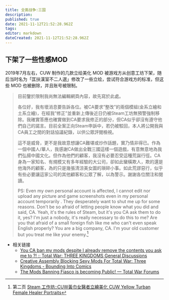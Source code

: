 ```yaml
---
title: 全面战争:三国
description: 
published: true
date: 2021-11-12T21:52:28.962Z
tags:
editor: markdown
dateCreated: 2021-11-12T21:52:28.962Z
---
```


## 下架了一些性感MOD

2019年7月左右，CUW 制作的几款立绘美化 MOD 被游戏方从创意工坊下架，随后当时名为「匡扶漢室不二人選」修改了一些立绘，尝试符合游戏方的标准，但这些 MOD 也被删除，并且账号被限制。

> 目前鑒於限制我尚無法編輯網頁內容，故先寫於此處。  
>
> 各位好，我有壞消息要告訴各位。被CA要求”整改”的兩個模組(金系立繪和土系立繪)，在經我”修正”並重新上傳後近日仍被Steam工坊無預警強制移除。我確實答應也確實做到CA要求我修正的部分，但CA似乎卻沒有遵守他們自己的諾言。目前全案正向Steam申訴中，若仍被駁回，本人將公開我與CA員工之間的對話協議紀錄，以供公眾評閱檢視。
>
> 這不是威脅，更不是我故意想讓CA難堪或炒作話題，實乃情非得已。作為一個中國人/華人，我感謝CA做出全戰三國這樣一個遊戲，有意無意地為我們弘揚中國文化。但作為他們的顧客，我沒有必要忍受這種荒誕行徑。CA身為一家知名、有規模又有多年經驗的大公司，卻如此蠻橫欺人，欺的還是他海外的顧客，為的只是幾張清涼美女圖的瑣碎小事。如此荒謬惡行，似乎有些必要讓這家公司的其他顧客和公眾了解，以為警示。謝謝各位關注和閱讀。
>
> PS: Even my own personal account is affected, I cannot edit nor upload any picture and game screenshots even in my personal account temporarily . They desperately want to shut me up for some reasons. Don't be so afraid of letting people know what you did and said, CA. Yeah, it's the rules of Steam, but it's you CA ask them to do it, yes? I'm just a nobody, it's really necessary to do this to me? Are you that afraid of a small foreign fish like me who can't even speak English properly? You are a big company, CA. I'm your old customer but you treat me like your enemy.[^71021]

[^71021]: 第二页 [Steam 工作坊::CUW黃巾女醫者立繪美化 CUW Yellow Turban Female Healer Portraits](https://steamcommunity.com/sharedfiles/filedetails/?id=1791710216&searchtext=female+commander)

+ 相关链接
    + [You CA ban my mods despite I already remove the contents you ask me to ?! :: Total War: THREE KINGDOMS General Discussions](https://web.archive.org/web/20201112005603/https://steamcommunity.com/app/779340/discussions/0/1640916564830161760/)
    + [Creative Assembly Blocking Sexy Mods For Total War: Three Kingdoms - Bounding Into Comics](https://archive.md/scSB3 "https://boundingintocomics.com/2019/07/11/creative-assembly-blocking-sexy-mods-for-total-war-three-kingdoms/")
    + [The Mods Banning Fiasco is becoming Public! — Total War Forums](https://web.archive.org/web/20190715181738/https://forums.totalwar.com/discussion/247152/the-mods-banning-fiasco-is-becoming-public)
